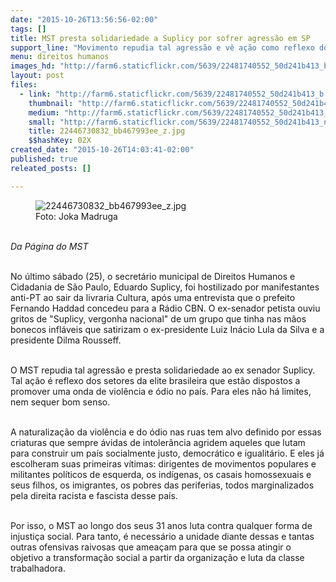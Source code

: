 ```yaml
---
date: "2015-10-26T13:56:56-02:00"
tags: []
title: MST presta solidariedade a Suplicy por sofrer agressão em SP
support_line: "Movimento repudia tal agressão e vê ação como reflexo dos setores da elite brasileira que estão dispostos a promover uma onda de violência e ódio no país. "
menu: direitos humanos
images_hd: "http://farm6.staticflickr.com/5639/22481740552_50d241b413_b.jpg"
layout: post
files:
  - link: "http://farm6.staticflickr.com/5639/22481740552_50d241b413_b.jpg"
    thumbnail: "http://farm6.staticflickr.com/5639/22481740552_50d241b413_t.jpg"
    medium: "http://farm6.staticflickr.com/5639/22481740552_50d241b413_z.jpg"
    small: "http://farm6.staticflickr.com/5639/22481740552_50d241b413_n.jpg"
    title: 22446730832_bb467993ee_z.jpg
    $$hashKey: 02X
created_date: "2015-10-26T14:03:41-02:00"
published: true
releated_posts: []

---
```

<figure class="image"><img alt="22446730832_bb467993ee_z.jpg" src="http://farm6.staticflickr.com/5639/22481740552_50d241b413_b.jpg" />
<figcaption>Foto: Joka Madruga</figcaption>
</figure>

<p><br />
<em>Da P&aacute;gina do MST</em></p>

<p><br />
No &uacute;ltimo s&aacute;bado (25), o secret&aacute;rio municipal de Direitos Humanos e Cidadania de S&atilde;o Paulo, Eduardo Suplicy, foi hostilizado por manifestantes anti-PT ao sair da livraria Cultura, ap&oacute;s uma entrevista que o prefeito Fernando Haddad concedeu para a R&aacute;dio CBN. O ex-senador petista ouviu gritos de &quot;Suplicy,&nbsp;vergonha nacional&quot; de um grupo que tinha nas m&atilde;os bonecos infl&aacute;veis que satirizam o ex-presidente Luiz In&aacute;cio Lula da Silva e a presidente Dilma Rousseff.</p>

<p><br />
O MST repudia tal agress&atilde;o e presta solidariedade ao ex senador Suplicy. Tal a&ccedil;&atilde;o &eacute; reflexo dos setores da elite brasileira que est&atilde;o dispostos a promover uma onda de&nbsp;viol&ecirc;ncia e &oacute;dio no pa&iacute;s. Para eles n&atilde;o h&aacute; limites, nem sequer bom senso.</p>

<p><br />
A naturaliza&ccedil;&atilde;o da viol&ecirc;ncia e do &oacute;dio nas ruas tem alvo definido por essas criaturas que sempre &aacute;vidas de intoler&acirc;ncia agridem aqueles que lutam para construir&nbsp;um pa&iacute;s socialmente justo, democr&aacute;tico e igualit&aacute;rio. E eles j&aacute; escolheram suas primeiras v&iacute;timas: dirigentes de movimentos populares e militantes pol&iacute;ticos de esquerda,&nbsp;os ind&iacute;genas, os casais homossexuais e seus filhos, os imigrantes, os pobres das periferias, todos marginalizados pela direita racista e fascista desse pa&iacute;s.&nbsp;</p>

<p><br />
Por isso, o MST ao longo dos seus 31 anos luta contra qualquer forma de injusti&ccedil;a social. Para tanto, &eacute; necess&aacute;rio a unidade diante dessas e tantas outras ofensivas raivosas que amea&ccedil;am&nbsp;para que se possa atingir o objetivo a transforma&ccedil;&atilde;o social a partir da organiza&ccedil;&atilde;o e luta da classe trabalhadora.&nbsp;</p>
